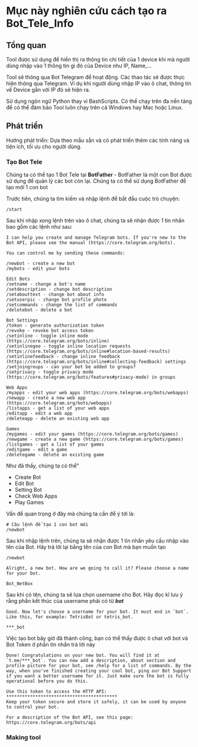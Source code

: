 # Mục này nghiên cứu cách tạo ra Bot_Tele_Info

## Tổng quan
Tool được sử dụng để hiển thị ra thông tin chi tiết của 1 device khi mà người dùng nhập vào 1 thông tin gì đó của Device như IP, Name,...

Tool sẽ thông qua Bot Telegram để hoạt động. Các thao tác sẽ được thực hiện thông qua Telegram. Ví dụ khi người dùng nhập IP vào ô chat, thông tin về Device gắn với IP đó sẽ hiện ra.

Sử dụng ngôn ngữ Python thay vì BashScripts. Có thể chạy trên đa nền tảng để có thể đảm bảo Tool luôn chạy trên cả Windows hay Mac hoặc Linux.

## Phát triển
Hướng phát triển: Dựa theo mẫu sẵn và có phát triển thêm các tính năng và tiện ích, tối ưu cho người dùng.
### Tạo Bot Tele
Chúng ta có thể tạo 1 Bot Tele tại **BotFather** - BotFather là một con Bot được sử dụng để quản lý các bot còn lại. Chúng ta có thể sử dụng BotFather để tạo mới 1 con bot

Trước tiên, chúng ta tìm kiếm và nhập lệnh để bắt đầu cuộc trò chuyện:
```
/start
```
Sau khi nhập xong lệnh trên vào ô chat, chúng ta sẽ nhận được 1 tin nhắn bao gồm các lệnh như sau:
```
I can help you create and manage Telegram bots. If you're new to the Bot API, please see the manual (https://core.telegram.org/bots).

You can control me by sending these commands:

/newbot - create a new bot
/mybots - edit your bots

Edit Bots
/setname - change a bot's name
/setdescription - change bot description
/setabouttext - change bot about info
/setuserpic - change bot profile photo
/setcommands - change the list of commands
/deletebot - delete a bot

Bot Settings
/token - generate authorization token
/revoke - revoke bot access token
/setinline - toggle inline mode (https://core.telegram.org/bots/inline)
/setinlinegeo - toggle inline location requests (https://core.telegram.org/bots/inline#location-based-results)
/setinlinefeedback - change inline feedback (https://core.telegram.org/bots/inline#collecting-feedback) settings
/setjoingroups - can your bot be added to groups?
/setprivacy - toggle privacy mode (https://core.telegram.org/bots/features#privacy-mode) in groups

Web Apps
/myapps - edit your web apps (https://core.telegram.org/bots/webapps)
/newapp - create a new web app (https://core.telegram.org/bots/webapps)
/listapps - get a list of your web apps
/editapp - edit a web app
/deleteapp - delete an existing web app

Games
/mygames - edit your games (https://core.telegram.org/bots/games)
/newgame - create a new game (https://core.telegram.org/bots/games)
/listgames - get a list of your games
/editgame - edit a game
/deletegame - delete an existing game
```
Như đã thấy, chúng ta có thể"
- Create Bot
- Edit Bot
- Setting Bot
- Check Web Apps
- Play Games

Vấn đề quan trọng ở đây mà chúng ta cần để ý tới là:
```
# Câu lệnh để tạo 1 con bot mới
/newbot
```
Sau khi nhập lệnh trên, chúng ta sẽ nhận được 1 tin nhắn yêu cầu nhập vào tên của Bot. Hãy trả lời lại bằng tên của con Bot mà bạn muốn tạo
```
/newbot

Alright, a new bot. How are we going to call it? Please choose a name for your bot.

Bot_NetBox
```
Sau khi có tên, chúng ta sẽ lựa chọn username cho Bot. Hãy đọc kĩ lưu ý rằng phần kết thúc của username phải có từ ***bot***
```
Good. Now let's choose a username for your bot. It must end in `bot`. Like this, for example: TetrisBot or tetris_bot.

***_bot
```
Việc tạo bot bây giờ đã thành công, bạn có thể thấy được ô chat với bot và Bot Token ở phần tin nhắn trả lời này
```
Done! Congratulations on your new bot. You will find it at `t.me/***_bot`. You can now add a description, about section and profile picture for your bot, see /help for a list of commands. By the way, when you've finished creating your cool bot, ping our Bot Support if you want a better username for it. Just make sure the bot is fully operational before you do this.

Use this token to access the HTTP API:
******************************************
Keep your token secure and store it safely, it can be used by anyone to control your bot.

For a description of the Bot API, see this page: https://core.telegram.org/bots/api
```

### Making tool